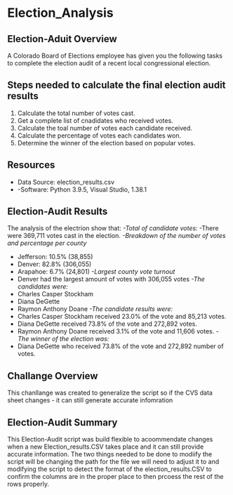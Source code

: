 # Election_Analysis

## Election-Aduit Overview
A Colorado Board of Elections employee has given you the following tasks to complete the election audit of a recent local congressional election. 

## Steps needed to calculate the final election audit results
1. Calculate the total number of votes cast. 
2. Get a complete list of cnadidates who received votes.
3. Calculate the toal number of votes each candidate received.
4. Calculate the percentage of votes each candidates won.
5. Determine the winner of the election based on popular votes.

## Resources
- Data Source: election_results.csv
- -Software: Python 3.9.5, Visual Studio, 1.38.1

## Election-Audit Results
The analysis of the electrion show that:
*-Total of candidate votes:*
-There were 369,711 votes cast in the election. 
*-Breakdown of the number of votes and percentage per county*
  - Jefferson: 10.5% (38,855)
  - Denver: 82.8% (306,055)
  - Arapahoe: 6.7% (24,801)
*-Largest county vote turnout*
  - Denver had the largest amount of votes with 306,055 votes
*-The candidates were:*
  - Charles Casper Stockham
  - Diana DeGette
  - Raymon Anthony Doane
*-The candidate results were:*
  - Charles Casper Stockham received 23.0% of the vote and 85,213 votes.
  - Diana DeGette received 73.8% of the vote and 272,892 votes.
  - Raymon Anthony Doane received 3.1% of the vote and 11,606 votes.
*-The winner of the election was:*
  - Diana DeGette who received 73.8% of the vote and 272,892 number of votes.
## Challange Overview
This chanllange was created to generalize the script so if the CVS data sheet changes - it can still generate accurate infomration

## Election-Audit Summary
This Election-Audit script was build flexible to acoommendate changes when a new Election_results.CSV takes place and it can still provide accurate information. The two things needed to be done to modiify the script will be changing the path for the file we will need to adjust it to and modifying the script to detect the format of the election_results.CSV to confirm the columns are in the proper place to then prcoess the rest of the rows properly. 
  
